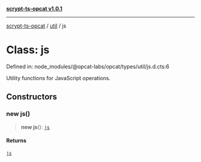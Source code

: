 [**scrypt-ts-opcat v1.0.1**](../../../README.md)

***

[scrypt-ts-opcat](../../../README.md) / [util](../README.md) / js

# Class: js

Defined in: node\_modules/@opcat-labs/opcat/types/util/js.d.cts:6

Utility functions for JavaScript operations.

## Constructors

### new js()

> **new js**(): [`js`](js.md)

#### Returns

[`js`](js.md)
